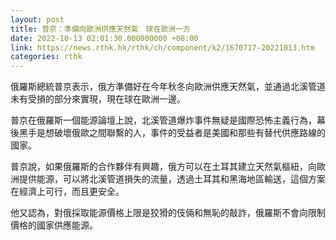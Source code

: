 ```yaml
---
layout: post
title: 普京：準備向歐洲供應天然氣　球在歐洲一方
date: 2022-10-13 02:01:30.000000000 +08:00
link: https://news.rthk.hk/rthk/ch/component/k2/1670717-20221013.htm
categories: rthk
---
```


俄羅斯總統普京表示，俄方準備好在今年秋冬向歐洲供應天然氣，並通過北溪管道未有受損的部分來實現，現在球在歐洲一邊。

普京在俄羅斯一個能源論壇上說，北溪管道爆炸事件無疑是國際恐怖主義行為，幕後黑手是想破壞俄歐之間聯繫的人，事件的受益者是美國和那些有替代供應路線的國家。

普京說，如果俄羅斯的合作夥伴有興趣，俄方可以在土耳其建立天然氣樞紐，向歐洲提供能源，可以將北溪管道損失的流量，透過土耳其和黑海地區輸送，這個方案在經濟上可行，而且更安全。

他又認為，對俄採取能源價格上限是狡猾的伎倆和無恥的敲詐，俄羅斯不會向限制價格的國家供應能源。
